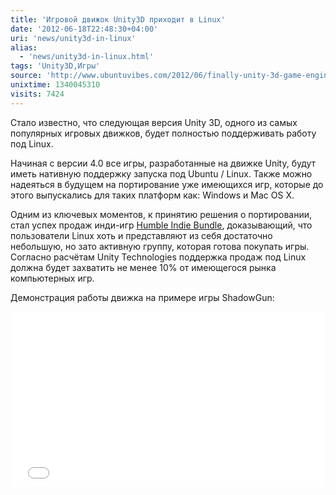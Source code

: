 ```yaml
---
title: 'Игровой движок Unity3D приходит в Linux'
date: '2012-06-18T22:48:30+04:00'
uri: 'news/unity3d-in-linux'
alias: 
  - 'news/unity3d-in-linux.html'
tags: 'Unity3D,Игры'
source: 'http://www.ubuntuvibes.com/2012/06/finally-unity-3d-game-engine-adds-linux.html'
unixtime: 1340045310
visits: 7424
---
```

Стало известно, что следующая версия Unity 3D, одного из самых популярных игровых движков, будет полностью поддерживать работу под Linux.

Начиная с версии 4.0 все игры, разработанные на движке Unity, будут иметь нативную поддержку запуска под Ubuntu / Linux. Также можно надеяться в будущем на портирование уже имеющихся игр, которые до этого выпускались для таких платформ как: Windows и Mac OS X.

Одним из ключевых моментов, к принятию решения о портировании, стал успех продаж инди-игр [Humble Indie Bundle](news/the-humble-indie-bundle-v), доказывающий, что пользователи Linux хоть и представляют из себя достаточно небольшую, но зато активную группу, которая готова покупать игры. Согласно расчётам Unity Technologies поддержка продаж под Linux должна будет захватить не менее 10% от имеющегося рынка компьютерных игр.

Демонстрация работы движка на примере игры ShadowGun:

 <iframe src="//www.youtube.com/embed/7aVttB25oPo" frameborder="0" width="500" height="281"></iframe>
